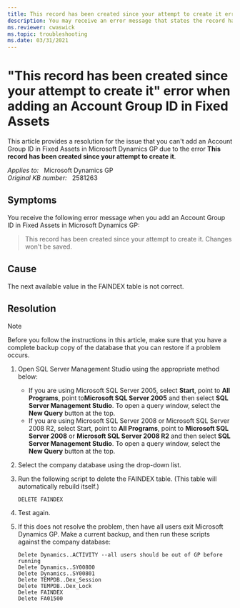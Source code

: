 ```yaml
---
title: This record has been created since your attempt to create it error
description: You may receive an error message that states the record has been created since your attempt to create it when adding an Account Group ID in Fixed Assets. Provides a resolution.
ms.reviewer: cwaswick
ms.topic: troubleshooting
ms.date: 03/31/2021
---
```

# "This record has been created since your attempt to create it" error when adding an Account Group ID in Fixed Assets

This article provides a resolution for the issue that you can't add an Account Group ID in Fixed Assets in Microsoft Dynamics GP due to the error **This record has been created since your attempt to create it**.

_Applies to:_ &nbsp; Microsoft Dynamics GP  
_Original KB number:_ &nbsp; 2581263

## Symptoms

You receive the following error message when you add an Account Group ID in Fixed Assets in Microsoft Dynamics GP:

> This record has been created since your attempt to create it. Changes won't be saved.

## Cause

The next available value in the FAINDEX table is not correct.

## Resolution

> [!NOTE]
> Before you follow the instructions in this article, make sure that you have a complete backup copy of the database that you can restore if a problem occurs.

1. Open SQL Server Management Studio using the appropriate method below:

    - If you are using Microsoft SQL Server 2005, select **Start**, point to **All Programs**, point to**Microsoft SQL Server 2005** and then select **SQL Server Management Studio**. To open a query window, select the **New Query** button at the top.
    - If you are using Microsoft SQL Server 2008 or Microsoft SQL Server 2008 R2, select Start, point to **All Programs**, point to **Microsoft SQL Server 2008** or **Microsoft SQL Server 2008 R2** and then select **SQL Server Management Studio**. To open a query window, select the **New Query** button at the top.

2. Select the company database using the drop-down list.

3. Run the following script to delete the FAINDEX table. (This table will automatically rebuild itself.)

    ```console
    DELETE FAINDEX
    ```

4. Test again.
5. If this does not resolve the problem, then have all users exit Microsoft Dynamics GP. Make a current backup, and then run these scripts against the company database:

    ```console
    Delete Dynamics..ACTIVITY --all users should be out of GP before running 
    Delete Dynamics..SY00800
    Delete Dynamics..SY00801
    Delete TEMPDB..Dex_Session
    Delete TEMPDB..Dex_Lock
    Delete FAINDEX
    Delete FA01500
    ```
